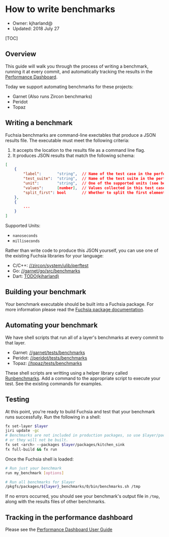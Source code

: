 # How to write benchmarks

* Owner: kjharland@
* Updated: 2018 July 27

[TOC]


## Overview

This guide will walk you through the process of writing a benchmark, running it at every
commit, and automatically tracking the results in the [Performance Dashboard].

Today we support automating benchmarks for these projects:
* Garnet (Also runs Zircon benchmarks)
* Peridot
* Topaz

## Writing a benchmark

Fuchsia benchmarks are command-line exectables that produce a JSON results file.  The
executable must meet the following criteria:

1. It accepts the location to the results file as a command line flag.
2. It produces JSON results that match the following schema:

```json
[
    {
        "label":       "string",  // Name of the test case in the performance dashboard.
        "test_suite":  "string",  // Name of the test suite in the performance dashboard.
        "unit":        "string",  // One of the supported units (see below)
        "values":      [number],  // Values collected in this test case
        "split_first": bool       // Whether to split the first element in |values| from the rest.
    },
    {
        ...
    }
]
```

Supported Units:
* `nanoseconds`
* `milliseconds`

Rather than write code to produce this JSON yourself, you can use one of the existing
Fuchsia libraries for your language:
* C/C++: [//zircon/system/ulib/perftest]
* Go: [//garnet/go/src/benchmarks]
* Dart: [TODO(kjharland)](#)

## Building your benchmark

Your benchmark executable should be built into a Fuchsia package.  For more information
please read the [Fuchsia package documentation].

## Automating your benchmark

We have shell scripts that run all of a layer's benchmarks at every commit to that layer.

* Garnet: [//garnet/tests/benchmarks](https://fuchsia.googlesource.com/garnet/+/master/tests/benchmarks)
* Peridot: [//peridot/tests/benchmarks](https://fuchsia.googlesource.com/peridot/+/master/tests/benchmarks)
* Topaz: [//topaz/tests/benchmarks](https://fuchsia.googlesource.com/topaz/+/master/tests/benchmarks)

These shell scripts are writting using a helper library called [Runbenchmarks].  Add a
command to the appropriate script to execute your test.  See the existing commands for
examples.

## Testing

At this point, you're ready to build Fuchsia and test that your benchmark runs
successfully. Run the following in a shell:

```sh
fx set-layer $layer
jiri update -gc
# Benchmarks are not included in production packages, so use $layer/packages/kitchen_sink
# or they will not be built.
fx set <arch> --packages $layer/packages/kitchen_sink
fx full-build && fx run
```

Once the Fuchsia shell is loaded:

```sh
# Run just your benchmark
run my_benchmark [options]

# Run all benchmarks for $layer
/pkgfs/packages/${layer}_benchmarks/0/bin/benchmarks.sh /tmp
```

If no errors occurred, you should see your benchmark's output file in `/tmp`, along with
the results files of other benchmarks.

## Tracking in the performance dashboard

Please see the [Performance Dashboard User Guide]


[Fuchsia package documentation]: https://fuchsia.googlesource.com/docs/+/master/development/build/packages.md
[Performance Dashboard]: https://v2spa-dot-chromeperf.appspot.com/
[Performance Dashboard User Guide]: https://fuchsia.googlesource.com/docs/+/master/development/benchmarking/catapult_user_guide.md
[Runbenchmarks]: https://fuchsia.googlesource.com/garnet/+/master/testing/runbenchmarks
[//zircon/system/ulib/perftest]: https://fuchsia.googlesource.com/zircon/+/master/system/ulib/perftest/
[//garnet/go/src/benchmarks]: https://fuchsia.googlesource.com/garnet/+/master/go/src/benchmarks